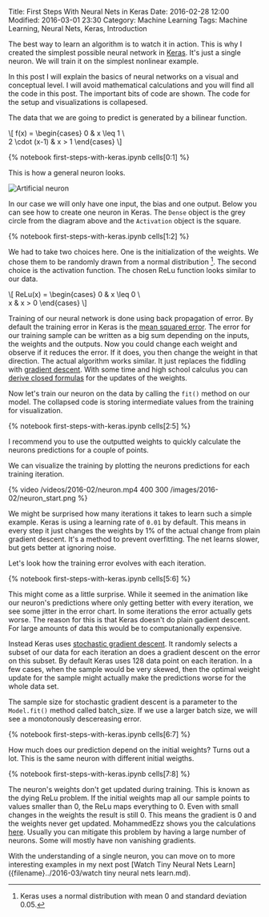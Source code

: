 Title: First Steps With Neural Nets in Keras
Date: 2016-02-28 12:00
Modified: 2016-03-01 23:30
Category: Machine Learning
Tags: Machine Learning, Neural Nets, Keras, Introduction

The best way to learn an algorithm is to watch it in action. This is why I created the simplest
possible neural network in [Keras](http://keras.io). It's just a single neuron. We will train it
on the simplest nonlinear example.

In this post I will explain the basics of neural networks on a visual and conceptual level. I will avoid mathematical
calculations and you will find all the code in this post. The important bits of code are shown. The code for the setup
and visualizations is collapesed.

The data that we are going to predict is generated by a bilinear function.

\\[
    f(x) = \\begin{cases}
                0             & x \leq 1 \\\
                2 \cdot (x-1) & x > 1
            \\end{cases}
\\]

{% notebook first-steps-with-keras.ipynb cells[0:1] %}

This is how a general neuron looks.

![Artificial neuron]({filename}/images/2016-02/neuron.png)

In our case we will only have one input, the bias and one output. Below you can see how to create one neuron in Keras.
The `Dense` object is the grey circle from the diagram above and the `Activation` object is the square.

{% notebook first-steps-with-keras.ipynb cells[1:2] %}

We had to take two choices here. One is the initialization of the weights. We chose
them to be randomly drawn from a normal distribution [^1]. The second choice is the activation function. The chosen
ReLu function looks similar to our data.

\\[
    ReLu(x) = \\begin{cases}
                0 & x \leq 0 \\\
                x & x > 0
              \\end{cases}
\\]

[^1]: Keras uses a normal distribution with mean 0 and standard deviation 0.05.

Training of our neural network is done using back propagation of error. By default the training error in Keras is
the [mean squared error](https://en.wikipedia.org/wiki/Mean_squared_error). The error for our training sample can be
written as a big sum depending on the inputs, the weights and the outputs. Now you could change each weight and
observe if it reduces the error. If it does, you then change the weight in that direction. The
actual algorithm works similar. It just replaces
the fiddling with [gradient descent](https://en.wikipedia.org/wiki/Gradient_descent). With some time and high school
calculus you can [derive closed formulas]((https://www.cs.swarthmore.edu/~meeden/cs81/s10/BackPropDeriv.pdf)) for
the updates of the weights.

Now let's train our neuron on the data by calling the `fit()` method on our model. The collapsed code is storing intermediate
values from the training for visualization.

{% notebook first-steps-with-keras.ipynb cells[2:5] %}

I recommend you to use the outputted weights to quickly calculate the neurons predictions for a couple of points.

We can visualize the training by plotting the neurons predictions for each training iteration.

{% video /videos/2016-02/neuron.mp4 400 300 /images/2016-02/neuron_start.png %}

We might be surprised how many iterations it takes to learn such a simple example. Keras is using a learning rate of
`0.01` by default. This means in every step it just changes the weights by 1% of the actual change from plain
gradient descent. It's a method to prevent overfitting. The net learns slower, but gets better at ignoring noise.

Let's look how the training error evolves with each iteration.

{% notebook first-steps-with-keras.ipynb cells[5:6] %}

This might come as a little surprise. While it seemed in the animation like our neuron's predictions where only getting
better with every iteration, we see some jitter in the error chart. In some iterations the error actually gets
worse. The reason for this is that Keras doesn't do plain gadient descent. For large amounts of data this would be to
computanionally expensive.

Instead Keras uses [stochastic gradient descent](https://en.wikipedia.org/wiki/Stochastic_gradient_descent). It
randomly selects a subset of our data for each iteration an does a gradient descent on the error on this subset.
By default Keras uses 128 data point on each iteration. In a few cases, when the sample would be very skewed,
then the optimal weight update for the sample might actually make the predictions worse for the whole data set.

The sample size for stochastic gradient descent is a parameter to the `Model.fit()` method called batch_size. If we use
a larger batch size, we will see a monotonously descereasing error.

{% notebook first-steps-with-keras.ipynb cells[6:7] %}

How much does our prediction depend on the initial weights? Turns out a lot. This is the same neuron with different
initial weigths.

{% notebook first-steps-with-keras.ipynb cells[7:8] %}

The neuron's weights don't get updated during training. This is known as the dying ReLu problem.
If the initial weights map all our sample points to values smaller than 0,
the ReLu maps everything to 0. Even with small changes in the weights the result is still 0. This means the gradient
is 0 and the weights never get updated. MohammedEzz shows you the calculations
[here](http://datascience.stackexchange.com/questions/5706/what-is-the-dying-relu-problem-in-neural-networks). Usually
you can mitigate this problem by having a large number of neurons. Some will mostly have non
vanishing gradients.

With the understanding of a single neuron, you can move on to more interesting examples in my next post
[Watch Tiny Neural Nets Learn]({filename}../2016-03/watch tiny neural nets learn.md).